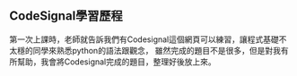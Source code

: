 ## CodeSignal學習歷程

第一次上課時，老師就告訴我們有Codesignal這個網頁可以練習，讓程式基礎不太穩的同學來熟悉python的語法跟觀念，
雖然完成的題目不是很多，但是對我有所幫助，我會將Codesignal完成的題目，整理好後放上來。

